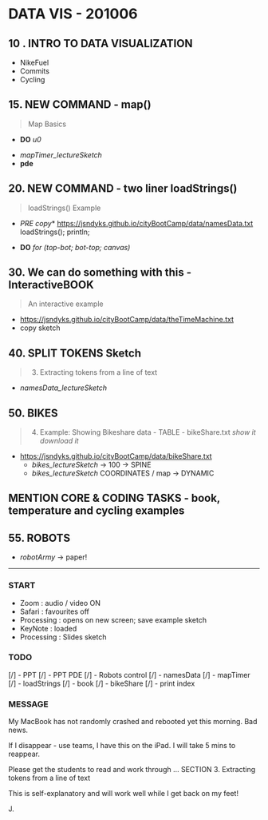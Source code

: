 # DATA VIS - 201006

## 10 . INTRO TO DATA VISUALIZATION
 - NikeFuel
 - Commits
 - Cycling

## 15. NEW COMMAND - map()
  > Map Basics
  * **DO** _u0_
  - *mapTimer_lectureSketch*
  - **pde**

## 20. NEW COMMAND - two liner loadStrings()
  > loadStrings() Example
  - *PRE copy**
  https://jsndyks.github.io/cityBootCamp/data/namesData.txt
  loadStrings();
  println;

  * **DO** _for (top-bot; bot-top; canvas)_

## 30. We can do something with this - InteractiveBOOK
  > An interactive example
  - https://jsndyks.github.io/cityBootCamp/data/theTimeMachine.txt
  - copy sketch

## 40. SPLIT TOKENS Sketch
  > 3. Extracting tokens from a line of text
  - *namesData_lectureSketch*

## 50. BIKES
  > 4. Example: Showing Bikeshare data
	- TABLE - bikeShare.txt _show it_ _download it_
  - https://jsndyks.github.io/cityBootCamp/data/bikeShare.txt
	- *bikes_lectureSketch* -> 100 -> SPINE
	- *bikes_lectureSketch* COORDINATES / map -> DYNAMIC

## **MENTION** CORE & CODING TASKS - book, temperature and cycling examples

## 55. ROBOTS
  - *robotArmy* -> paper!

---
### START

- Zoom : audio / video ON
- Safari : favourites off
- Processing : opens on new screen; save example sketch
- KeyNote : loaded
- Processing : Slides sketch

### TODO
  [/] - PPT
  [/] - PPT PDE
  [/] - Robots control
  [/] - namesData
  [/] - mapTimer
  [/] - loadStrings
  [/] - book
  [/] - bikeShare
  [/] - print index

### MESSAGE

My MacBook has not randomly crashed and rebooted yet this morning.
Bad news.

If I disappear - use teams, I have this on the iPad.
I will take 5 mins to reappear.

Please get the students to read and work through ...
SECTION 3. Extracting tokens from a line of text

This is self-explanatory and will work well while I get back on my feet!

J.
